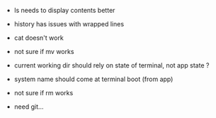 
- ls needs to display contents better
- history has issues with wrapped lines
- cat doesn't work
- not sure if mv works
- current working dir should rely on state of terminal, not app state ?
- system name should come at terminal boot (from app)
- not sure if rm works

- need git...